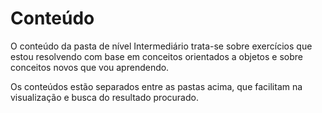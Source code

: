# Conteúdo

 O conteúdo da pasta de nível Intermediário trata-se sobre exercícios que estou resolvendo com base em conceitos orientados a objetos e sobre conceitos novos que vou aprendendo.

 Os conteúdos estão separados entre as pastas acima, que facilitam na visualização e busca do resultado procurado.